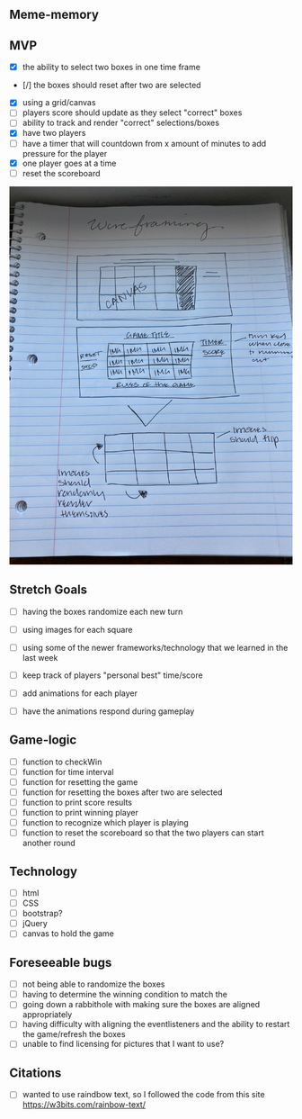 ## Meme-memory 

## MVP 

- [x] the ability to select two boxes in one time frame 
- [/] the boxes should reset after two are selected 
- [X] using a grid/canvas 
- [ ] players score should update as they select "correct" boxes
- [ ] ability to track and render "correct" selections/boxes
- [x] have two players
- [ ] have a timer that will countdown from x amount of minutes to add pressure for the player
- [x] one player goes at a time
- [ ] reset the scoreboard 

![](8EC397FF-48DF-4F61-9C67-08A0140CADE6_1_105_c.jpeg)

## Stretch Goals 

- [ ] having the boxes randomize each new turn 
- [ ] using images for each square 
- [ ] using some of the newer frameworks/technology that we learned in the last week
- [ ] keep track of players "personal best" time/score 
- [ ] add animations for each player 
- [ ] have the animations respond during gameplay 


## Game-logic

- [ ] function to checkWin
- [ ] function for time interval
- [ ] function for resetting the game
- [ ] function for resetting the boxes after two are selected 
- [ ] function to print score results
- [ ] function to print winning player
- [ ] function to recognize which player is playing 
- [ ] function to reset the scoreboard so that the two players can start another round

## Technology

- [ ] html
- [ ] CSS
- [ ] bootstrap?
- [ ] jQuery
- [ ] canvas to hold the game 

## Foreseeable bugs 

- [ ] not being able to randomize the boxes
- [ ] having to determine the winning condition to match the 
- [ ] going down a rabbithole with making sure the boxes are aligned appropriately 
- [ ] having difficulty with aligning the eventlisteners and the ability to restart the game/refresh the boxes
- [ ] unable to find licensing for pictures that I want to use? 

## Citations 

- [ ] wanted to use raindbow text, so I followed the code from this site https://w3bits.com/rainbow-text/
